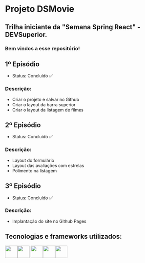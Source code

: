 # Projeto DSMovie

## Trilha iniciante da "Semana Spring React" - DEVSuperior.

### Bem vindos a esse repositório!

## 1º Episódio
- Status: Concluído ✅
### Descrição:
- Criar o projeto e salvar no Github
- Criar o layout da barra superior
- Criar o layout da listagem de filmes
## 2º Episódio
- Status: Concluído ✅
### Descrição:
- Layout do formulário
- Layout das avaliações com estrelas
- Polimento na listagem
## 3º Episódio
- Status: Concluído ✅
### Descrição:
- Implantação do site no Github Pages
## Tecnologias e frameworks utilizados:
<img src="https://cdn.jsdelivr.net/gh/devicons/devicon/icons/bootstrap/bootstrap-original.svg" width="40" heigth="40" /><img src="https://cdn.jsdelivr.net/gh/devicons/devicon/icons/html5/html5-original.svg" width="40" heigth="40"/>
<img src="https://cdn.jsdelivr.net/gh/devicons/devicon/icons/css3/css3-original.svg" width="40" heigth="40" /><img src="https://cdn.jsdelivr.net/gh/devicons/devicon/icons/git/git-original.svg" width="40" heigth="40" /><img src="https://cdn.jsdelivr.net/gh/devicons/devicon/icons/vscode/vscode-original.svg" width="40" heigth="40" />
          
             
          
